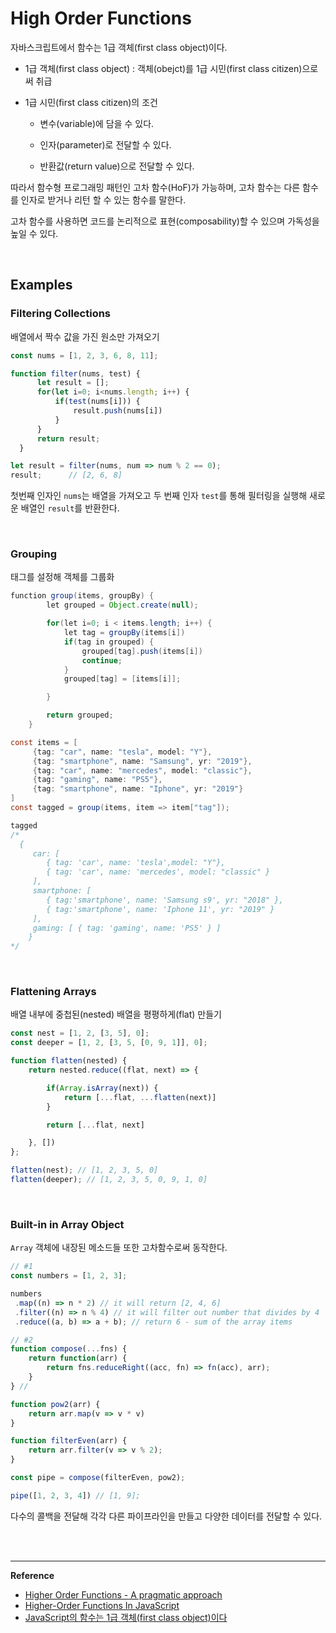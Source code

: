 # High Order Functions

자바스크립트에서 함수는 1급 객체(first class object)이다.

- 1급 객체(first class object) : 객체(obejct)를 1급 시민(first class citizen)으로써 취급

- 1급 시민(first class citizen)의 조건
  - 변수(variable)에 담을 수 있다.
    
  - 인자(parameter)로 전달할 수 있다.
    
  - 반환값(return value)으로 전달할 수 있다.

따라서 함수형 프로그래밍 패턴인 고차 함수(HoF)가 가능하며, 고차 함수는 다른 함수를 인자로 받거나 리턴 할 수 있는 함수를 말한다.

고차 함수를 사용하면 코드를 논리적으로 표현(composability)할 수 있으며 가독성을 높일 수 있다.

<br>

## Examples

### Filtering Collections

배열에서 짝수 값을 가진 원소만 가져오기

```javascript
const nums = [1, 2, 3, 6, 8, 11];

function filter(nums, test) {
      let result = [];
      for(let i=0; i<nums.length; i++) {
          if(test(nums[i])) {
              result.push(nums[i])
          }
      }
      return result;
  }

let result = filter(nums, num => num % 2 == 0);
result;      // [2, 6, 8]
```

첫번째 인자인 `nums`는 배열을 가져오고 두 번째 인자 `test`를 통해 필터링을 실행해 새로운 배열인 `result`를 반환한다.

<br>

### Grouping

태그를 설정해 객체를 그룹화

```java
function group(items, groupBy) {
        let grouped = Object.create(null);

        for(let i=0; i < items.length; i++) {
            let tag = groupBy(items[i])
            if(tag in grouped) {
                grouped[tag].push(items[i])
                continue;
            }
            grouped[tag] = [items[i]];

        }

        return grouped;
    }

const items = [
     {tag: "car", name: "tesla", model: "Y"},
     {tag: "smartphone", name: "Samsung", yr: "2019"},
     {tag: "car", name: "mercedes", model: "classic"},
     {tag: "gaming", name: "PS5"},
     {tag: "smartphone", name: "Iphone", yr: "2019"}
]
const tagged = group(items, item => item["tag"]);

tagged
/*
  {
     car: [
        { tag: 'car', name: 'tesla',model: "Y"},
        { tag: 'car', name: 'mercedes', model: "classic" }
     ],
     smartphone: [
        { tag:'smartphone', name: 'Samsung s9', yr: "2018" },
        { tag:'smartphone', name: 'Iphone 11', yr: "2019" }
     ],
     gaming: [ { tag: 'gaming', name: 'PS5' } ]
    }
*/
```

<br>

### Flattening Arrays

배열 내부에 중첩된(nested) 배열을 평평하게(flat) 만들기

```javascript
const nest = [1, 2, [3, 5], 0];
const deeper = [1, 2, [3, 5, [0, 9, 1]], 0];

function flatten(nested) {
    return nested.reduce((flat, next) => {

        if(Array.isArray(next)) {
            return [...flat, ...flatten(next)]
        }

        return [...flat, next]

    }, [])
};

flatten(nest); // [1, 2, 3, 5, 0]
flatten(deeper); // [1, 2, 3, 5, 0, 9, 1, 0]
```

<br>

### Built-in in Array Object

`Array` 객체에 내장된 메소드들 또한 고차함수로써 동작한다.

```javascript
// #1
const numbers = [1, 2, 3];

numbers
 .map((n) => n * 2) // it will return [2, 4, 6]
 .filter((n) => n % 4) // it will filter out number that divides by 4
 .reduce((a, b) => a + b); // return 6 - sum of the array items
```

```javascript
// #2
function compose(...fns) {
    return function(arr) {
        return fns.reduceRight((acc, fn) => fn(acc), arr);
    }
} // 

function pow2(arr) {
    return arr.map(v => v * v)
}

function filterEven(arr) {
    return arr.filter(v => v % 2);
}

const pipe = compose(filterEven, pow2);

pipe([1, 2, 3, 4]) // [1, 9];
```

다수의 콜백을 전달해 각각 다른 파이프라인을 만들고 다양한 데이터를 전달할 수 있다.

<br>

<br>

------

**Reference**

- [Higher Order Functions - A pragmatic approach](https://dev.to/nuel_ikwuoma/higher-order-functions-a-pragmatic-approach-51fb)
- [Higher-Order Functions In JavaScript](https://dev.to/spukas/higher-order-functions-in-javascript-1f4n)
- [JavaScript의 함수는 1급 객체(first class object)이다](https://bestalign.github.io/2015/10/18/first-class-object/)